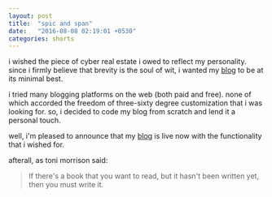 ```yaml
---
layout: post
title:  "spic and span"
date:   "2016-08-08 02:19:01 +0530"
categories: shorts
---
```

i wished the piece of cyber real estate i owed to reflect my personality. since i firmly believe that brevity is the soul of wit, i wanted my [blog](http://blog.ratan.me) to be at its minimal best.

i tried many blogging platforms on the web (both paid and free). none of which accorded the freedom of three-sixty degree customization that i was looking for. so, i decided to code my blog from scratch and lend it a personal touch.

well, i'm pleased to announce that my [blog](http://blog.ratan.me) is live now with the functionality that i wished for.

afterall, as toni morrison said:
> If there's a book that you want to read,
>but it hasn't been written yet, then you must write it.
